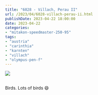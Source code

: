 ```yaml
---
title: "6028 - Villach, Perau II"
url: /2023/04/6028-villach-perau-ii.html
publishDate: 2023-04-22 18:00:00
date: 2023-04-22
categories:
- "mitakon-speedmaster-250-95"
tags:
- "austria"
- "carinthia"
- "karnten"
- "villach"
- "olympus-pen-f"
---
```

<div class="container">
<div class="center"><a target="_blank" href="https://d25zfm9zpd7gm5.cloudfront.net/1200x1200/2019/20191226_143546_lr.jpg"><img class="webfeedsFeaturedVisual" src="https://d25zfm9zpd7gm5.cloudfront.net/0600x0600/2019/20191226_143546_lr.jpg" /></a></div>
</div>
<br />

Birds. Lots of birds :smile:
